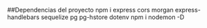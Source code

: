 ##Dependencias del proyecto
npm i express cors morgan express-handlebars sequelize pg pg-hstore dotenv
npm i nodemon -D
